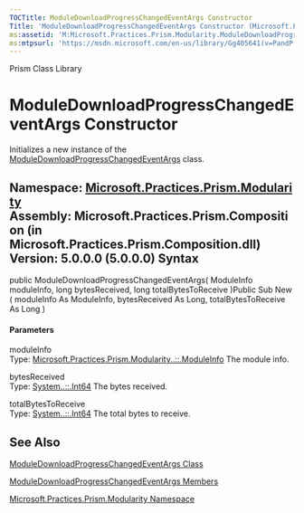 ```yaml
---
TOCTitle: ModuleDownloadProgressChangedEventArgs Constructor
Title: 'ModuleDownloadProgressChangedEventArgs Constructor (Microsoft.Practices.Prism.Modularity)'
ms:assetid: 'M:Microsoft.Practices.Prism.Modularity.ModuleDownloadProgressChangedEventArgs.\#ctor(Microsoft.Practices.Prism.Modularity.ModuleInfo,System.Int64,System.Int64)'
ms:mtpsurl: 'https://msdn.microsoft.com/en-us/library/Gg405641(v=PandP.50)'
---
```


Prism Class Library

ModuleDownloadProgressChangedEventArgs Constructor
==================================================

Initializes a new instance of the [ModuleDownloadProgressChangedEventArgs](https://msdn.microsoft.com/t:microsoft.practices.prism.modularity.moduledownloadprogresschangedeventargs) class.

**Namespace:** [Microsoft.Practices.Prism.Modularity](https://msdn.microsoft.com/n:microsoft.practices.prism.modularity)
**Assembly:** Microsoft.Practices.Prism.Composition (in Microsoft.Practices.Prism.Composition.dll) Version: 5.0.0.0 (5.0.0.0)
Syntax
------

<span id="syntaxToggle"></span>public ModuleDownloadProgressChangedEventArgs( ModuleInfo moduleInfo, long bytesReceived, long totalBytesToReceive )Public Sub New ( moduleInfo As ModuleInfo, bytesReceived As Long, totalBytesToReceive As Long )
#### Parameters

moduleInfo  
Type: [Microsoft.Practices.Prism.Modularity..::.ModuleInfo](https://msdn.microsoft.com/t:microsoft.practices.prism.modularity.moduleinfo)
The module info.

<!-- -->

bytesReceived  
Type: [System..::.Int64](http://msdn2.microsoft.com/en-us/library/6yy583ek)
The bytes received.

<!-- -->

totalBytesToReceive  
Type: [System..::.Int64](http://msdn2.microsoft.com/en-us/library/6yy583ek)
The total bytes to receive.

See Also
--------

<span id="seeAlsoToggle"></span>
[ModuleDownloadProgressChangedEventArgs Class](https://msdn.microsoft.com/t:microsoft.practices.prism.modularity.moduledownloadprogresschangedeventargs)

[ModuleDownloadProgressChangedEventArgs Members](https://msdn.microsoft.com/allmembers.t:microsoft.practices.prism.modularity.moduledownloadprogresschangedeventargs)

[Microsoft.Practices.Prism.Modularity Namespace](https://msdn.microsoft.com/n:microsoft.practices.prism.modularity)
